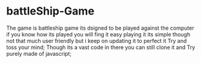 # battleShip-Game
The game is battleship game its dsigned to be played against the computer
if you know how its played you will fing it easy playing it its simple though not that much user friendly but i keep on updating it to perfect it
Try and toss your mind;
Though its a vast code in there you can still clone it and Try 
purely made of javascript;
